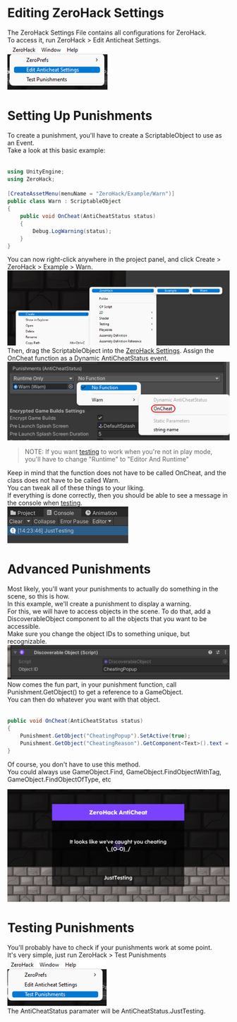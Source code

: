 # Editing ZeroHack Settings  

The ZeroHack Settings File contains all configurations for ZeroHack.  
To access it, run ZeroHack > Edit Anticheat Settings.  
![](Resources/Screenshots/ZH7.png)  

# Setting Up Punishments  

To create a punishment, you'll have to create a ScriptableObject to use as an Event.  
Take a look at this basic example:  
```csharp

using UnityEngine;
using ZeroHack;

[CreateAssetMenu(menuName = "ZeroHack/Example/Warn")]
public class Warn : ScriptableObject
{
    public void OnCheat(AntiCheatStatus status)
    {
        Debug.LogWarning(status);
    }
}


```  
You can now right-click anywhere in the project panel, and click Create > ZeroHack > Example > Warn.  
![Screenshot](./Resources/Screenshots/ZH1.png)  
Then, drag the ScriptableObject into the [ZeroHack Settings](gettingstarted?id=editing-zerohack-settings).
Assign the OnCheat function as a Dynamic AntiCheatStatus event.
![Screenshot](./Resources/Screenshots/ZH2.png)  
> NOTE: If you want [testing](/gettingstarted.md?id=testing-punishments) to work when you're not in play mode, you'll have to change "Runtime" to "Editor And Runtime"  

Keep in mind that the function does not have to be called OnCheat, and the class does not have to be called Warn.  
You can tweak all of these things to your liking.  
If everything is done correctly, then you should be able to see a message in the console when [testing](/gettingstarted.md?id=testing-punishments).  
![](Resources/Screenshots/ZH4.png)  

# Advanced Punishments  

Most likely, you'll want your punishments to actually do something in the scene, so this is how.  
In this example, we'll create a punishment to display a warning.  
For this, we will have to access objects in the scene.
To do that, add a DiscoverableObject component to all the objects that you want to be accessible.  
Make sure you change the object IDs to something unique, but recognizable.  
![](Resources/Screenshots/ZH5.png)  
Now comes the fun part, in your punishment function, call Punishment.GetObject() to get a reference to a GameObject.  
You can then do whatever you want with that object.  
```csharp

public void OnCheat(AntiCheatStatus status)
{
    Punishment.GetObject("CheatingPopup").SetActive(true);
    Punishment.GetObject("CheatingReason").GetComponent<Text>().text = status.ToString();
}

```

Of course, you don't have to use this method.  
You could always use GameObject.Find, GameObject.FindObjectWithTag, GameObject.FindObjectOfType, etc  

![](Resources/Screenshots/ZH6.png)  

# Testing Punishments  

You'll probably have to check if your punishments work at some point.  
It's very simple, just run ZeroHack > Test Punishments  
![Screenshot](./Resources/Screenshots/ZH3.png)  
The AntiCheatStatus paramater will be AntiCheatStatus.JustTesting.